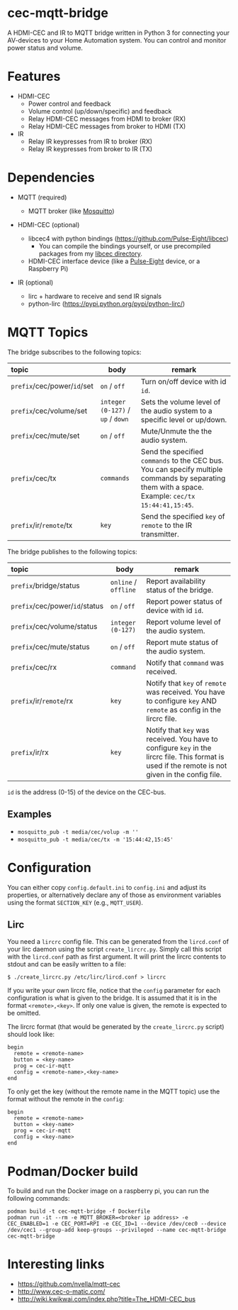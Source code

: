cec-mqtt-bridge
===============

A HDMI-CEC and IR to MQTT bridge written in Python 3 for connecting your AV-devices to your Home Automation system. You can control and monitor power status and volume.

# Features
* HDMI-CEC
  * Power control and feedback
  * Volume control (up/down/specific) and feedback
  * Relay HDMI-CEC messages from HDMI to broker (RX)
  * Relay HDMI-CEC messages from broker to HDMI (TX)
* IR
  * Relay IR keypresses from IR to broker (RX)
  * Relay IR keypresses from broker to IR (TX)

# Dependencies

* MQTT (required)
  * MQTT broker (like [Mosquitto](https://mosquitto.org/))

* HDMI-CEC (optional)
  * libcec4 with python bindings (https://github.com/Pulse-Eight/libcec)
    * You can compile the bindings yourself, or use precompiled packages from my [libcec directory](libcec/).
  * HDMI-CEC interface device (like a [Pulse-Eight](https://www.pulse-eight.com/) device, or a Raspberry Pi)

* IR (optional)
  * lirc + hardware to receive and send IR signals
  * python-lirc (https://pypi.python.org/pypi/python-lirc/)

# MQTT Topics

The bridge subscribes to the following topics:

| topic                       | body                                    | remark                                                                    |
|:----------------------------|-----------------------------------------|---------------------------------------------------------------------------|
| `prefix`/cec/power/`id`/set | `on` / `off`                            | Turn on/off device with id `id`.                                          |
| `prefix`/cec/volume/set     | `integer (0-127)` / `up` / `down`       | Sets the volume level of the audio system to a specific level or up/down. |
| `prefix`/cec/mute/set       | `on` / `off`                            | Mute/Unmute the the audio system.                                         |
| `prefix`/cec/tx             | `commands`                              | Send the specified `commands` to the CEC bus. You can specify multiple commands by separating them with a space. Example: `cec/tx 15:44:41,15:45`. |
| `prefix`/ir/`remote`/tx     | `key`                                   | Send the specified `key` of `remote` to the IR transmitter.               |

The bridge publishes to the following topics:

| topic                          | body                                    | remark                                           |
|:-------------------------------|-----------------------------------------|--------------------------------------------------|
| `prefix`/bridge/status         | `online` / `offline`                    | Report availability status of the bridge.        |
| `prefix`/cec/power/`id`/status | `on` / `off`                            | Report power status of device with id `id`.      |
| `prefix`/cec/volume/status     | `integer (0-127)`                       | Report volume level of the audio system.         |
| `prefix`/cec/mute/status       | `on` / `off`                            | Report mute status of the audio system.          |
| `prefix`/cec/rx                | `command`                               | Notify that `command` was received.              |
| `prefix`/ir/`remote`/rx        | `key`                                   | Notify that `key` of `remote` was received. You have to configure `key` AND `remote` as config in the lircrc file.  |
| `prefix`/ir/rx                 | `key`                                   | Notify that `key` was received. You have to configure `key` in the lircrc file. This format is used if the remote is not given in the config file.  |

`id` is the address (0-15) of the device on the CEC-bus.

## Examples
* `mosquitto_pub -t media/cec/volup -m ''`
* `mosquitto_pub -t media/cec/tx -m '15:44:42,15:45'`

# Configuration

You can either copy `config.default.ini` to `config.ini` and adjust its properties, or alternatively declare any of those as environment variables using the format `SECTION_KEY` (e.g., `MQTT_USER`).

## Lirc

You need a `lircrc` config file. This can be generated from the `lircd.conf` of your lirc daemon using the script `create_lircrc.py`.
Simply call this script with the `lircd.conf` path as first argument.
It will print the lircrc contents to stdout and can be easily written to a file:
```
$ ./create_lircrc.py /etc/lirc/lircd.conf > lircrc
```

If you write your own lircrc file, notice that the `config` parameter for each configuration is what is given to the bridge.
It is assumed that it is in the format `<remote>,<key>`.
If only one value is given, the remote is expected to be omitted.

The lircrc format (that would be generated by the `create_lircrc.py` script) should look like:
```
begin
  remote = <remote-name>
  button = <key-name>
  prog = cec-ir-mqtt
  config = <remote-name>,<key-name>
end
```

To only get the key (without the remote name in the MQTT topic) use the format without the remote in the `config`:
```
begin
  remote = <remote-name>
  button = <key-name>
  prog = cec-ir-mqtt
  config = <key-name>
end
```

# Podman/Docker build
To build and run the Docker image on a raspberry pi, you can run the following commands:
```
podman build -t cec-mqtt-bridge -f Dockerfile
podman run -it --rm -e MQTT_BROKER=<broker ip address> -e CEC_ENABLED=1 -e CEC_PORT=RPI -e CEC_ID=1 --device /dev/cec0 --device /dev/cec1 --group-add keep-groups --privileged --name cec-mqtt-bridge cec-mqtt-bridge
```

# Interesting links
* https://github.com/nvella/mqtt-cec
* http://www.cec-o-matic.com/
* http://wiki.kwikwai.com/index.php?title=The_HDMI-CEC_bus
